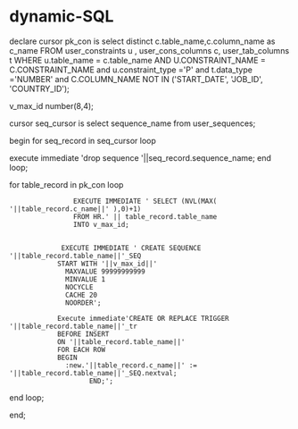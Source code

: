# dynamic-SQL

declare 
cursor pk_con is 
select distinct c.table_name,c.column_name as c_name
FROM  user_constraints u , user_cons_columns c, user_tab_columns t
    WHERE  u.table_name = c.table_name AND U.CONSTRAINT_NAME = C.CONSTRAINT_NAME 
            and u.constraint_type ='P' and t.data_type ='NUMBER'
            and  C.COLUMN_NAME NOT IN  ('START_DATE', 'JOB_ID', 'COUNTRY_ID');


v_max_id number(8,4);



cursor seq_cursor is select sequence_name from user_sequences;


begin 
for seq_record in seq_cursor loop 

execute immediate 'drop sequence '||seq_record.sequence_name;
end loop; 


for table_record in pk_con loop 

                    EXECUTE IMMEDIATE ' SELECT (NVL(MAX( '||table_record.c_name||' ),0)+1) 
                    FROM HR.' || table_record.table_name
                    INTO v_max_id;
                    
                    
                 EXECUTE IMMEDIATE ' CREATE SEQUENCE '||table_record.table_name||'_SEQ
                START WITH '||v_max_id||'
                  MAXVALUE 99999999999
                  MINVALUE 1
                  NOCYCLE
                  CACHE 20
                  NOORDER';
                  
                Execute immediate'CREATE OR REPLACE TRIGGER '||table_record.table_name||'_tr
                BEFORE INSERT
                ON '||table_record.table_name||'
                FOR EACH ROW
                BEGIN
                  :new.'||table_record.c_name||' := '||table_record.table_name||'_SEQ.nextval;
                        END;';

                    
end loop; 

end;
